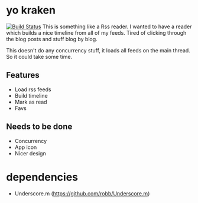 yo kraken
======
[![Build Status](https://travis-ci.org/schultyy/kraken.png?branch=master)](https://travis-ci.org/schultyy/kraken)
This is something like a Rss reader. I wanted to have a reader which builds a nice timeline from all of my feeds. Tired of clicking through the blog posts and stuff blog by blog.

This doesn't do any concurrency stuff, it loads all feeds on the main thread. So it could take some time.

## Features
* Load rss feeds
* Build timeline
* Mark as read
* Favs

## Needs to be done

* Concurrency
* App icon
* Nicer design 

# dependencies
* Underscore.m (https://github.com/robb/Underscore.m)
